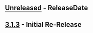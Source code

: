 <!-- next-header -->

## [Unreleased] - ReleaseDate

## [3.1.3] - Initial Re-Release

<!-- next-url -->
[Unreleased]: https://github.com/dart-sys/dart-sys/compare/v3.1.3...HEAD
[3.1.3]: https://github.com/dart-sys/dart-sys/compare/v3.0.2...v3.1.3
